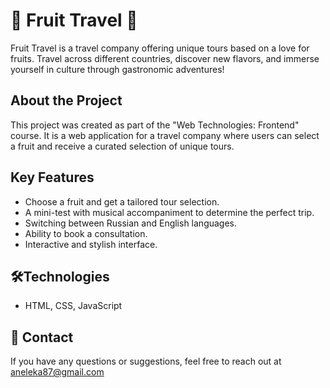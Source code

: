 # 🍊 Fruit Travel 🍊

Fruit Travel is a travel company offering unique tours based on a love for fruits. Travel across different countries, discover new flavors, and immerse yourself in culture through gastronomic adventures!

## About the Project
This project was created as part of the "Web Technologies: Frontend" course. It is a web application for a travel company where users can select a fruit and receive a curated selection of unique tours.

## Key Features
- Choose a fruit and get a tailored tour selection.
- A mini-test with musical accompaniment to determine the perfect trip.
- Switching between Russian and English languages.
- Ability to book a consultation.
- Interactive and stylish interface.

## 🛠Technologies
- HTML, CSS, JavaScript

## 💌 Contact
If you have any questions or suggestions, feel free to reach out at aneleka87@gmail.com



